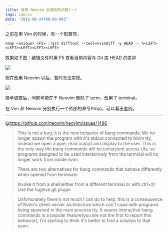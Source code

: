 ```yaml
---
title: 改用 Neovim 后遇到的问题(一)
tags: ide/vi
date: "2016-08-24T00:00:00Z"
---
```


之前在用 Vim 的时候，有一个配置项，

    nmap <unique> <F5> :!git difftool --tool=nvimdiff -y HEAD -- %<LEFT><LEFT><LEFT><LEFT><LEFT>

效果如下图：编辑文件时用 F5 查看当前内容与 Git 库 HEAD 的差异

![](https://blog.du1ab.org/2016/vim.gif)

现在改用 Neovim 以后，暂时无法实现。

![](https://blog.du1ab.org/2016/nvim.gif)

简单调查后，问题可能在于 Neovim 删除了 term，改用了 terminal。

在 Vim 和 Neovim 分别执行一个外部的命令(!top)，可以看出差别。

---

@https://github.com/neovim/neovim/issues/1496
> This is not a bug, it is the new behavior of bang commands: We no longer spawn the program with it's stdout connected to Nvim tty, instead we open a pipe, read output and display to the user. This is the only way the bang commands will be consistent across UIs, so programs designed to be used interactively from the terminal will no longer work from inside nvim.
> 
> There are two alternatives for bang commands that behave differently when opened from terminals:
> 
> Invoke it from a shell(either from a different terminal or with ctrl+z)
> Use the fugitive git plugin

> Unfortunately there's not much I can do to help, this is a consequence of Nvim's client-server architecture which can't cope with programs being spawned in the main process tty.
> It seems interactive-bang commands is a popular feature(you are not the first to report this behavior), I'm starting to think it's better to find a solution to that soon.

